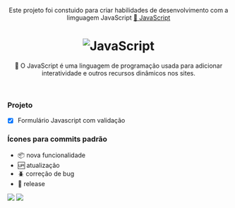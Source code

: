 <p align="center">Este projeto foi constuido para criar habilidades de desenvolvimento com a limguagem JavaScript  <a href="https://developer.mozilla.org/pt-BR/docs/Web/JavaScript">🔗 JavaScript</a></p>

<h1 align="center">
  <img alt="JavaScript" title="#JavaScript" src="https://www.alunosbr.com.br/wp-content/uploads/2021/02/javascript.jpg" />
</h1>

<p align="center">🚀 O JavaScript é uma linguagem de programação usada para adicionar interatividade e outros recursos dinâmicos nos sites.</p><br>


### Projeto

- [x] Formulário Javascript com validação

### Ícones para commits padrão

- :package: nova funcionalidade
- :up: atualização
- :beetle: correção de bug
- :checkered_flag: release  <br/>

[<img src="https://img.shields.io/badge/medium-%2312100E.svg?&style=for-the-badge&logo=medium&logoColor=white" />](https://devmarilia-frontend.medium.com/)  [<img src="https://img.shields.io/badge/linkedin-%230077B5.svg?&style=for-the-badge&logo=linkedin&logoColor=white" />](https://www.linkedin.com/in/mar%C3%ADlia-lemos-b2565316a/)